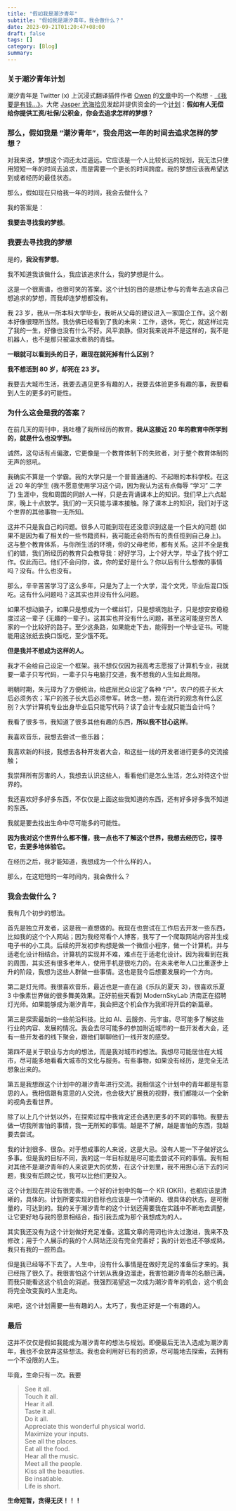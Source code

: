 ```yaml
---
title: "假如我是潮汐青年"
subtitle: "假如我是潮汐青年，我会做什么？"
date: 2023-09-21T01:20:47+08:00
draft: false
tags: []
category: [Blog]
summary: 
---
```


### 关于潮汐青年计划

潮汐青年是 Twitter (x) 上沉浸式翻译插件作者 [Owen](https://twitter.com/OwenYoungZh) 的[文章](https://x.com/OwenYoungZh/status/1681391418252881920?s=20)中的一个构想 - [《我要是有钱...》](https://www.owenyoung.com/blog/basic-income/)。大佬 [Jasper 沧海拾贝](https://twitter.com/jasper_tide)发起并提供资金的一个[计划](https://x.com/jasper_tide/status/1692533935455277531?s=20)：**假如有人无偿给你提供工资/社保/公积金，你会去追求怎样的梦想？**

### 那么，假如我是 “潮汐青年”，我会用这一年的时间去追求怎样的梦想？

对我来说，梦想这个词还太过遥远。它应该是一个人比较长远的规划，我无法只使用短短一年的时间去追求，而是需要一个更长的时间跨度。我的梦想应该我希望达到或者经历的最佳状态。

那么，假如现在只给我一年的时间，我会去做什么？

我的答案是：

**我要去寻找我的梦想**。

### 我要去寻找我的梦想

是的，**我没有梦想**。

我不知道我该做什么，我应该追求什么，我的梦想是什么。

这是一个很离谱，也很可笑的答案。这个计划的目的是想让参与的青年去追求自己想追求的梦想，而我却连梦想都没有。

我 23 岁，我从一所本科大学毕业，我听从父母的建议进入一家国企工作。这个剧本好像很理所当然。我仿佛已经看到了我的未来：工作，退休，死亡，就这样过完了我的一生，好像也没有什么不好。风平浪静。但对我来说并不是这样的，我不是机器人，也不是那只被温水煮熟的青蛙。

**一眼就可以看到头的日子，跟现在就死掉有什么区别？**

**我不想活到 80 岁，却死在 23 岁。**

我要去大城市生活，我要去遇见更多有趣的人，我要去体验更多有趣的事，我要看到人生的更多的可能性。

### 为什么这会是我的答案？

在前几天的周刊中，我吐槽了我所经历的教育。**我从这接近 20 年的教育中所学到的，就是什么也没学到。**

诚然，这句话有点偏激，它更像是一个教育体制下的失败者，对于整个教育体制的无声的怒吼。

我确实不算是一个学霸。我的大学只是一个普普通通的、不起眼的本科学校。在这近 20 年的学生 (我不愿意使用学习这个词，因为我认为这有点侮辱 “学习” 二字了) 生涯中，我和周围的同龄人一样，只是去背诵课本上的知识。我们早上六点起床，晚上十点放学。我们的一天只能与课本接触。除了课本上的知识，我们对于这个世界的其他事物一无所知。

这并不只是我自己的问题。很多人可能到现在还没意识到这是一个巨大的问题 (如果不是因为看了相关的一些书籍资料，我可能还会将所有的责任揽到自己身上)。这与整个教育体系，与你所生活的环境，你的父母老师，都有关系。这并不全是我们的错，我们所经历的教育只会教导我：好好学习，上个好大学，毕业了找个好工作。仅此而已。他们不会问你，诶，你的爱好是什么？你以后有什么想做的事情吗？没有。什么也没有。

那么，辛辛苦苦学习了这么多年，只是为了上一个大学，混个文凭，毕业后混口饭吃。这有什么问题吗？这其实也并没有什么问题。

如果不想动脑子，如果只是想成为一个螺丝钉，只是想填饱肚子，只是想安安稳稳度过这一辈子 (无趣的一辈子)。这其实也并没有什么问题，甚至这可能是穷苦人家的一个比较好的路子。至少这条路，如果能走下去，能得到一个毕业证书。可能能用这张纸去换口饭吃，至少饿不死。

**但是我并不想成为这样的人。**

我才不会给自己设定一个框架。我不想仅仅因为我高考志愿报了计算机专业，我就要一辈子只写代码，一辈子只与电脑打交道，我不想我的人生如此局限。

明朝时期，朱元璋为了方便统治，给底层民众设定了各种 “户”。农户的孩子长大后必须务农；军户的孩子长大后必须参军。转念一想，现在流行的观念有什么区别？大学计算机专业出身毕业后只能写代码？读了会计专业就只能当会计吗？

我看了很多书，我知道了很多其他有趣的东西，**所以我不甘心这样**。

我喜欢音乐，我想去尝试一些乐器；

我喜欢新的科技，我想去各种开发者大会，和这些一线的开发者进行更多的交流接触；

我崇拜所有厉害的人，我想去认识这些人，看看他们是怎么生活，怎么对待这个世界的。

我还喜欢好多好多东西，不仅仅是上面这些我知道的东西，还有好多好多我不知道的东西。

我就是要去找出生命中尽可能多的可能性。

**因为我对这个世界什么都不懂，我一点也不了解这个世界，我想去经历它，探寻它，去更多地体验它。**

在经历之后，我才能知道，我想成为一个什么样的人。

那么，在这短短的一年时间内，我会做什么？

### 我会去做什么？

我有几个初步的想法。

首先是独立开发者，这是我一直想做的。我现在也尝试在工作后去开发一些东西，比如我的这个个人网站；因为我经常看个人博客，我写了一个爬取网站内容并生成电子书的小工具。后续的开发初步构想是做一个微信小程序，做一个计算机，并与适老化设计相结合。计算机的实现并不难，难点在于适老化设计。因为我看到在我的周围，其实还有很多老年人，使用手机是很吃力的。在未来老年人口比重逐步上升的阶段，我想为这些人群做一些事情。这也是我今后想要发展的一个方向。

第二是灯光师。我很喜欢音乐，最近也是一直在追《乐队的夏天 3》，很喜欢乐夏 3 中像素世界做的很多舞美效果。正好前些天看到 ModernSkyLab 济南正在招聘灯光师。如果能够成为潮汐青年，我会把这个机会作为我即将开启的新篇章。

第三是探索最新的一些前沿科技。比如 AI、云服务、元宇宙。尽可能多了解这些行业的内容、发展的情况。我会去尽可能多的参加附近城市的一些开发者大会，还有一些开发者的线下聚会，跟他们聊聊他们一线开发的感受。

第四不是关于职业与方向的想法，而是我对城市的想法。我想尽可能居住在大城市，尽可能多地看看大城市的文化与服务。有些事物，如果没有经历，是完全无法想象出来的。

第五是我想跟这个计划中的潮汐青年进行交流。我相信这个计划中的青年都是有意思的人。我相信跟有意思的人交流，也会极大扩展我的视野，我们都能以一个全新的视角去看世界。

除了以上几个计划以外，在探索过程中我肯定还会遇到更多的不同的事物。我要去做一切我所害怕的事情，我一无所知的事情。越是不了解，越是害怕的东西，我越要去尝试。

我的计划很多、很杂。对于想成事的人来说，这是大忌。没有人能一下子做好这么多事。但是我的目标不同，我的这一年目标就是尽可能去尝试不同的事情。我有相对其他不是潮汐青年的人来说更大的优势，在这个计划里，我不用担心活下去的问题，我没有后顾之忧，我可以比他们更投入。

这个计划现在并没有很完善。一个好的计划中的每一个 KR (OKR)，也都应该是清晰的，具体的。计划所要实现的目标也应该是一个清晰的、很具体的状态，是可衡量的，可达到的。我的关于潮汐青年的这个计划还需要我在实践中不断地去调整，让它更好地与我的愿景相结合，指引我去成为那个我想成为的人。

其实我还没有为这个计划做好充足准备。这篇文章的用词也许太过激进，我来不及修改；用于个人展示的我的个人网站还没有完全完善好；我的计划也还不够成熟，我只有我的一腔热血。

但是我已经等不下去了。人生中，没有什么事情是在做好充足的准备后才来的。我已经拖了很久了。我很害怕这个计划从我身边溜走，我害怕潮汐青年的名额已满，而我只能看这这个机会的消逝。我强烈渴望这一次成为潮汐青年的机会，这个机会将完全改变我的人生走向。

来吧，这个计划需要一些有趣的人。太巧了，我也正好是一个有趣的人。

### 最后

这并不仅仅是假如我能成为潮汐青年的想法与规划。即便最后无法入选成为潮汐青年，我也不会放弃这些想法。我也会利用好已有的资源，尽可能地去探索，去拥有一个不设限的人生。

毕竟，生命只有一次。我要

> See it all.  
> Touch it all.  
> Hear it all.  
> Taste it all.  
> Do it all.  
> Appreciate this wonderful physical world.  
> Maximize your inputs.  
> See all the places.  
> Eat all the food.  
> Hear all the music.  
> Meet all the people.  
> Kiss all the beauties.  
> Be insatiable.  
> Life is short.

**生命短暂，贪得无厌！！！**
